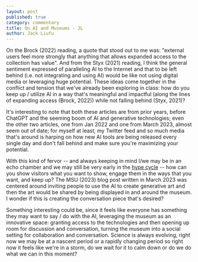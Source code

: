 ```yaml
---
layout: post
published: true
category: commentary
title: On AI and Museums - JL
author: Jack Liufu
---
```

On the Brock (2022) reading, a quote that stood out to me was: "external users feel more strongly that anything that allows expanded access to the collection has value". And from the Styx (2021) reading, I think the general sentiment expressed of paralleling AI to the Internet and that to be left behind (i.e. not integrating and using AI) would be like not using digital media or leveraging huge potential. These ideas come together in the conflict and tension that we've already been exploring in class: how do you keep up / utilize AI in a way that's meaningful and impactful (along the lines of expanding access (Brock, 2022)) while not falling behind (Styx, 2021)?

It's interesting to note that both these articles are from prior years, before ChatGPT and the seeming boom of AI and generative technologies; even the other two articles, one from Jan 2022 and one from March 2023, almost seem out of date; for myself at least, my Twitter feed and so much media that's around is harping on how new AI tools are being released every single day and don't fall behind and make sure you're maximizing your potential. 

With this kind of fervor -- and always keeping in mind I/we may be in an echo chamber and we may still be very early in the [hype cycle](https://en.wikipedia.org/wiki/Gartner_hype_cycle) -- how can you show visitors what you want to show, engage them in the ways that you want, and keep up? The MSU (2023) blog post written in March 2023 was centered around inviting people to use the AI to create generative art and then the art would be shared by being displayed in and around the museum. I wonder if this is creating the conversation piece that's desired?

Something interesting could be, since it feels like everyone has something they may want to say / do with the AI, leveraging the museum as an innovative space: granting access to the technologies and then opening up room for discussion and conversation, turning the museum into a social setting for collaboration and conversation. Science is always evolving, right now we may be at a nascent period or a rapidly changing period so right now it feels like we're in a storm, do we wait for it to calm down or do we do what we can in this moment?